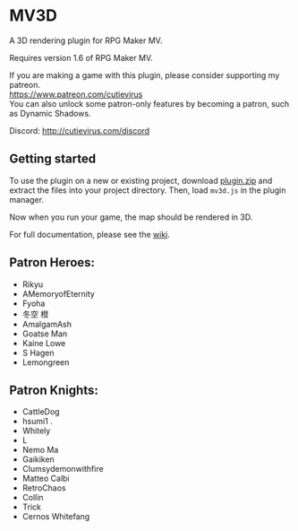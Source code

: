 
 MV3D
======

A 3D rendering plugin for RPG Maker MV.


Requires version 1.6 of RPG Maker MV.  

If you are making a game with this plugin, please consider supporting my
patreon.  
https://www.patreon.com/cutievirus  
You can also unlock some patron-only features by becoming a patron, such as
Dynamic Shadows.  

Discord: http://cutievirus.com/discord

## Getting started

To use the plugin on a new or existing project, download [plugin.zip] and
extract the files into your project directory.
Then, load `mv3d.js` in the plugin manager.

Now when you run your game, the map should be rendered in 3D.

For full documentation, please see the [wiki].


[plugin.zip]:
https://github.com/Dread-chan/MV3D/blob/master/plugin.zip

[wiki]:https://mv3d.cutievirus.com/documentation


## Patron Heroes:

- Rikyu
- AMemoryofEternity 
- Fyoha 
- 冬空 橙
- AmalgamAsh
- Goatse Man
- Kaine Lowe
- S Hagen
- Lemongreen 

## Patron Knights:

- CattleDog
- hsumi1 .
- Whitely
- L
- Nemo Ma
- Gaikiken 
- Clumsydemonwithfire 
- Matteo Calbi
- RetroChaos
- Collin
- Trick
- Cernos Whitefang


